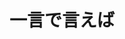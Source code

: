 ---
title: "一言で言えば"
description: "これは「Wheel of Heaven」ウェブサイトのイントロダクションセクションで、地球上の生命の創造と発展において、高度な宇宙文明「エロヒム」が重要な役割を果たしたという仮説を探求する魅力的な物語を紹介しています。この理論のさまざまな側面に深く掘り下げ、文明の基盤や宗教的シンクレティズムからインテリジェントデザインの概念、人類の意識の大覚醒の可能性までを探ります。この物語は古代の聖典と歴史的な出来事を再解釈し、人類と宇宙生物との間の宇宙的なつながりを提案しています。各章は読者を思考を促す旅に招き、従来の見解に挑戦し、人類の宇宙的起源と運命の探求を奨励します。"
chapter: "1"
weight: 100
---